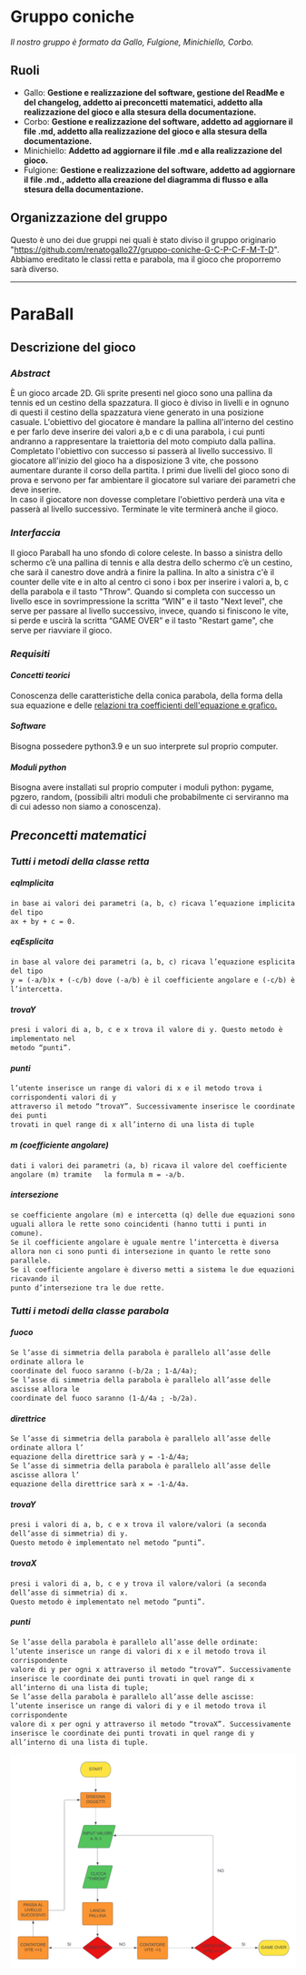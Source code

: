 # **Gruppo coniche**

*Il nostro gruppo è formato da Gallo, Fulgione, Minichiello, Corbo.*

## **Ruoli**

- Gallo: **Gestione e realizzazione del software, gestione del ReadMe e del changelog, addetto ai preconcetti
  matematici, addetto alla realizzazione del gioco e alla stesura della documentazione.**
- Corbo: **Gestione e realizzazione del software, addetto ad aggiornare il file .md, addetto alla realizzazione del gioco e alla stesura della documentazione.**
- Minichiello: **Addetto ad aggiornare il file .md e alla realizzazione del gioco.**
- Fulgione: **Gestione e realizzazione del software, addetto ad aggiornare il file .md., addetto alla creazione del diagramma di flusso e alla stesura della documentazione.**

## **Organizzazione del gruppo**

Questo è uno dei due gruppi nei quali è stato diviso il gruppo originario "https://github.com/renatogallo27/gruppo-coniche-G-C-P-C-F-M-T-D". 
Abbiamo ereditato le classi retta e parabola, ma il gioco che proporremo sarà diverso. 

***

# ParaBall

## **Descrizione del gioco**

### *Abstract*

È un gioco arcade 2D. Gli sprite presenti nel gioco sono una pallina da tennis ed un cestino della spazzatura. 
Il gioco è diviso in livelli e in ognuno di questi il cestino della spazzatura viene generato in una posizione casuale.
L'obiettivo del giocatore è mandare la pallina all'interno del cestino e per farlo deve inserire dei valori a,b e c di una parabola, i cui punti andranno a rappresentare la traiettoria del moto compiuto dalla pallina. Completato l'obiettivo con successo si passerà al livello successivo. 
Il giocatore all'inizio del gioco ha a disposizione 3 vite, che possono aumentare durante il corso della partita. 
I primi due livelli del gioco sono di prova e servono per far ambientare il giocatore sul variare dei parametri che deve inserire.  
In caso il giocatore non dovesse completare l'obiettivo perderà una vita e passerà al livello successivo. Terminate le vite terminerà anche il gioco.   

### *Interfaccia*

Il gioco Paraball ha uno sfondo di colore celeste. In basso a sinistra dello schermo c’è una pallina di tennis e alla destra dello 
schermo c’è un cestino, che sarà il canestro dove andrà a finire la pallina. In alto a sinistra c'è il counter delle vite e in alto al centro 
ci sono i box per inserire i valori a, b, c della parabola e il tasto "Throw". Quando si completa con successo un livello esce in sovrimpressione la scritta “WIN” 
e il tasto "Next level", che serve per passare al livello successivo, invece, quando si finiscono le vite, si perde e uscirà la scritta “GAME OVER”
e il tasto "Restart game", che serve per riavviare il gioco.

### *Requisiti*

#### *Concetti teorici*

Conoscenza delle caratteristiche della conica parabola, della forma della sua equazione e delle [relazioni tra coefficienti dell'equazione e grafico.](http://spuntieappunti.altervista.org/appunti/parabola/relazioni.shtml) 

#### *Software*

Bisogna possedere python3.9 e un suo interprete sul proprio computer.

#### *Moduli python*

Bisogna avere installati sul proprio computer i moduli python: pygame, pgzero, random,
(possibili altri moduli che probabilmente ci serviranno ma di cui adesso non siamo a conoscenza).

## *Preconcetti matematici*

### *Tutti i metodi della classe retta*

#### *eqImplicita*

	in base ai valori dei parametri (a, b, c) ricava l’equazione implicita del tipo 
	ax + by + c = 0.

#### *eqEsplicita*

	in base al valore dei parametri (a, b, c) ricava l’equazione esplicita del tipo 
	y = (-a/b)x + (-c/b) dove (-a/b) è il coefficiente angolare e (-c/b) è l’intercetta.

#### *trovaY*

	presi i valori di a, b, c e x trova il valore di y. Questo metodo è implementato nel
	metodo “punti”.

#### *punti*

    l’utente inserisce un range di valori di x e il metodo trova i corrispondenti valori di y
    attraverso il metodo “trovaY”. Successivamente inserisce le coordinate dei punti
    trovati in quel range di x all’interno di una lista di tuple

#### *m (coefficiente angolare)*

	dati i valori dei parametri (a, b) ricava il valore del coefficiente angolare (m) tramite 	la formula m = -a/b.

#### *intersezione*

    se coefficiente angolare (m) e intercetta (q) delle due equazioni sono uguali allora le rette sono coincidenti (hanno tutti i punti in comune).
    Se il coefficiente angolare è uguale mentre l’intercetta è diversa allora non ci sono punti di intersezione in quanto le rette sono parallele.
    Se il coefficiente angolare è diverso metti a sistema le due equazioni ricavando il
    punto d’intersezione tra le due rette.

### *Tutti i metodi della classe parabola*

#### *fuoco*

    Se l’asse di simmetria della parabola è parallelo all’asse delle ordinate allora le
    coordinate del fuoco saranno (-b/2a ; 1-Δ/4a);
    Se l’asse di simmetria della parabola è parallelo all’asse delle ascisse allora le
    coordinate del fuoco saranno (1-Δ/4a ; -b/2a).

#### *direttrice*

	Se l’asse di simmetria della parabola è parallelo all’asse delle ordinate allora l’
    equazione della direttrice sarà y = -1-Δ/4a;
    Se l’asse di simmetria della parabola è parallelo all’asse delle ascisse allora l’
    equazione della direttrice sarà x = -1-Δ/4a.

#### *trovaY*

	presi i valori di a, b, c e x trova il valore/valori (a seconda dell’asse di simmetria) di y.
    Questo metodo è implementato nel metodo “punti”.

#### *trovaX*

	presi i valori di a, b, c e y trova il valore/valori (a seconda dell’asse di simmetria) di x.
    Questo metodo è implementato nel metodo “punti”.

#### *punti*

	Se l’asse della parabola è parallelo all’asse delle ordinate:
    l’utente inserisce un range di valori di x e il metodo trova il corrispondente 
    valore di y per ogni x attraverso il metodo “trovaY”. Successivamente inserisce le coordinate dei punti trovati in quel range di x all’interno di una lista di tuple;
	Se l’asse della parabola è parallelo all’asse delle ascisse:
    l’utente inserisce un range di valori di y e il metodo trova il corrispondente 
    valore di x per ogni y attraverso il metodo “trovaX”. Successivamente inserisce le coordinate dei punti trovati in quel range di y all’interno di una lista di tuple.

![Diagramma](https://github.com/renatogallo27/ParaBall_Gallo-Fulgione-Minichiello-Corbo/blob/main/diagrammaParaball.png)

